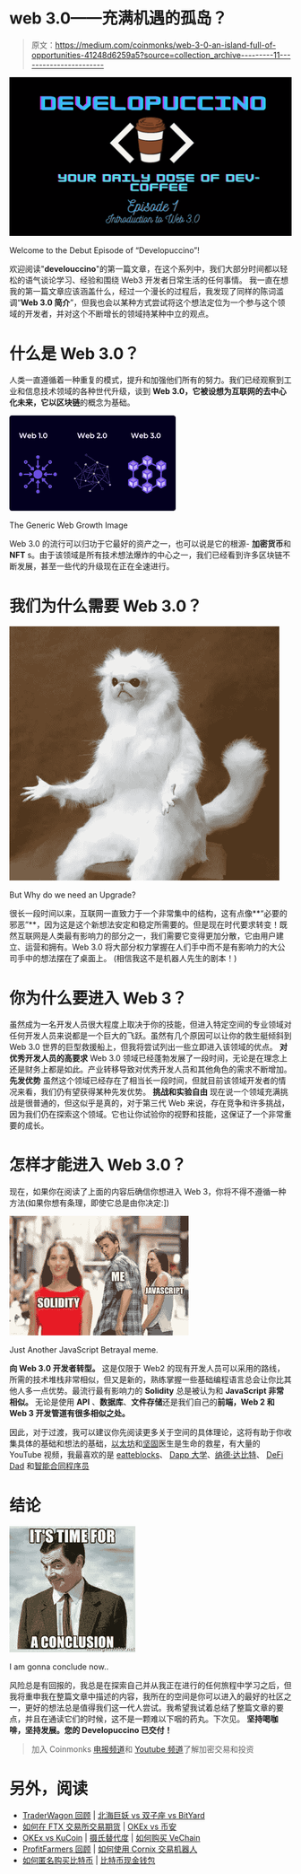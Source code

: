 # web 3.0——充满机遇的孤岛？

> 原文：<https://medium.com/coinmonks/web-3-0-an-island-full-of-opportunities-41248d6259a5?source=collection_archive---------11----------------------->

![](img/eabbfedc9bc2db7059800592099f28b8.png)

Welcome to the Debut Episode of “Developuccino”!

欢迎阅读"**develouccino**"的第一篇文章，在这个系列中，我们大部分时间都以轻松的语气谈论学习、经验和围绕 Web3 开发者日常生活的任何事情。
我一直在想我的第一篇文章应该涵盖什么，经过一个漫长的过程后，我发现了同样的陈词滥调“**Web 3.0 简介**”，但我也会以某种方式尝试将这个想法定位为一个参与这个领域的开发者，并对这个不断增长的领域持某种中立的观点。

# 什么是 Web 3.0？

人类一直遵循着一种重复的模式，提升和加强他们所有的努力。我们已经观察到工业和信息技术领域的各种世代升级，谈到 **Web 3.0，**它被设想为互联网的去中心化未来，它以**区块链**的概念为基础。

![](img/d619eb75cd9fc40ac2ce884aa905f2c3.png)

The Generic Web Growth Image

Web 3.0 的流行可以归功于它最好的资产之一，也可以说是它的根源- **加密货币**和 **NFT** s。由于该领域是所有技术想法爆炸的中心之一，我们已经看到许多区块链不断发展，甚至一些代的升级现在正在全速进行。

# 我们为什么需要 Web 3.0？

![](img/669fbe555372ea6271471c77830d3f9d.png)

But Why do we need an Upgrade?

很长一段时间以来，互联网一直致力于一个非常集中的结构，这有点像**“必要的邪恶”**，因为这是这个新想法安定和稳定所需要的。但是现在时代要求转变！既然互联网是人类最有影响力的部分之一，我们需要它变得更加分散，它由用户建立、运营和拥有。Web 3.0 将大部分权力掌握在人们手中而不是有影响力的大公司手中的想法摆在了桌面上。
(相信我这不是机器人先生的剧本！)

# 你为什么要进入 Web 3？

虽然成为一名开发人员很大程度上取决于你的技能，但进入特定空间的专业领域对任何开发人员来说都是一个巨大的飞跃。虽然有几个原因可以让你的救生艇倾斜到 Web 3.0 世界的巨型救援船上，但我将尝试列出一些立即进入该领域的优点。
**对优秀开发人员的高要求** Web 3.0 领域已经蓬勃发展了一段时间，无论是在理念上还是财务上都是如此。产业转移导致对优秀开发人员和其他角色的需求不断增加。
**先发优势** 虽然这个领域已经存在了相当长一段时间，但就目前该领域开发者的情况来看，我们仍有望获得某种先发优势。
**挑战和实验自由** 现在说一个领域充满挑战是很普通的，但这似乎是真的，对于第三代 Web 来说，存在竞争和许多挑战，因为我们仍在探索这个领域。它也让你试验你的视野和技能，这保证了一个非常重要的成长。

# 怎样才能进入 Web 3.0？

现在，如果你在阅读了上面的内容后确信你想进入 Web 3，你将不得不遵循一种方法(如果你想有条理，即使它总是由你决定:])

![](img/9c7133f100e6e8369ed5e4c7097dfb82.png)

Just Another JavaScript Betrayal meme.

**向 Web 3.0 开发者转型。** 这是仅限于 Web2 的现有开发人员可以采用的路线，所需的技术堆栈非常相似，但又是新的，熟练掌握一些基础编程语言总会让你比其他人多一点优势。最流行最有影响力的 **Solidity** 总是被认为和 **JavaScript 非常相似。** 无论是使用 **API** 、**数据库**、**文件存储**还是我们自己的**前端，Web 2 和 Web 3 开发管道有很多相似之处。**

因此，对于过渡，我可以建议你先阅读更多关于空间的具体理论，这将有助于你收集具体的基础和想法的基础，[以太坊](https://ethereum.org/en/developers/docs/)和[坚固](https://docs.soliditylang.org/en/v0.8.14/)医生是生命的救星，有大量的 YouTube 视频，我最喜欢的是
[eatteblocks](https://www.youtube.com/c/EatTheBlocks)、 [Dapp 大学](https://www.youtube.com/c/DappUniversity)、[纳德·达比特](https://www.youtube.com/c/naderdabit)、 [DeFi Dad](https://www.youtube.com/c/DeFiTutorialswithDeFiDad) 和[智能合同程序员](https://www.youtube.com/channel/UCJWh7F3AFyQ_x01VKzr9eyA)

# 结论

![](img/6d100c781a303575ad847bde8103b264.png)

I am gonna conclude now..

风险总是有回报的，我总是在探索自己并从我正在进行的任何旅程中学习之后，但我将重申我在整篇文章中描述的内容，我所在的空间是你可以进入的最好的社区之一，更好的想法总是值得我们这一代人尝试。我希望我试着总结了整篇文章的要点，并且在通读它们的时候，这不是一颗难以下咽的药丸。下次见。
**坚持喝咖啡，坚持发展。您的 Developuccino 已交付！**

> 加入 Coinmonks [电报频道](https://t.me/coincodecap)和 [Youtube 频道](https://www.youtube.com/c/coinmonks/videos)了解加密交易和投资

# 另外，阅读

*   [TraderWagon 回顾](https://coincodecap.com/traderwagon-review) | [北海巨妖 vs 双子座 vs BitYard](https://coincodecap.com/kraken-vs-gemini-vs-bityard)
*   [如何在 FTX 交易所交易期货](https://coincodecap.com/ftx-futures-trading) | [OKEx vs 币安](https://coincodecap.com/okex-vs-binance)
*   [OKEx vs KuCoin](https://coincodecap.com/okex-kucoin) | [摄氏替代度](https://coincodecap.com/celsius-alternatives) | [如何购买 VeChain](https://coincodecap.com/buy-vechain)
*   [ProfitFarmers 回顾](https://coincodecap.com/profitfarmers-review) | [如何使用 Cornix 交易机器人](https://coincodecap.com/cornix-trading-bot)
*   [如何匿名购买比特币](https://coincodecap.com/buy-bitcoin-anonymously) | [比特币现金钱包](https://coincodecap.com/bitcoin-cash-wallets)